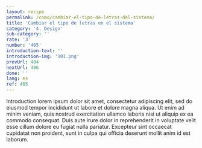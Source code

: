 ```yaml
---
layout: recipe
permalink: /como/cambiar-el-tipo-de-letras-del-sistema/
title: 'Cambiar el tipo de letras en el sistema'
category: '4. Design'
sub-category: ''
rate: '3'
number: '405'
introduction-text: ''
introduction-img: '101.png'
prevUrl: 404
nextUrl: 406
done: ''
lang: es
ref: 405
---
```


Introduction lorem ipsum dolor sit amet, consectetur adipiscing elit, sed do eiusmod tempor incididunt ut labore et dolore magna aliqua. Ut enim ad minim veniam, quis nostrud exercitation ullamco laboris nisi ut aliquip ex ea commodo consequat. Duis aute irure dolor in reprehenderit in voluptate velit esse cillum dolore eu fugiat nulla pariatur. Excepteur sint occaecat cupidatat non proident, sunt in culpa qui officia deserunt mollit anim id est laborum.


